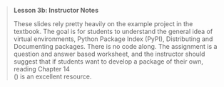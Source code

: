 > **Lesson 3b: Instructor Notes**
>
> These slides rely pretty heavily on the example project in the
> textbook. The goal is for students to understand the general idea of
> virtual environments, Python Package Index (PyPI), Distributing and
> Documenting packages. There is no code along. The assignment is a
> question and answer based worksheet, and the instructor should suggest
> that if students want to develop a package of their own, reading
> Chapter 14\
> () is an excellent resource.
